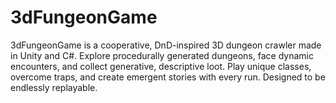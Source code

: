 # 3dFungeonGame
3dFungeonGame is a cooperative, DnD-inspired 3D dungeon crawler made in Unity and C#. Explore procedurally generated dungeons, face dynamic encounters, and collect generative, descriptive loot. Play unique classes, overcome traps, and create emergent stories with every run. Designed to be endlessly replayable.
